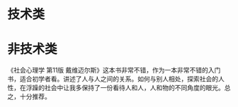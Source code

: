 # 技术类



# 非技术类

《社会心理学 第11版 戴维迈尔斯》这本书非常不错，作为一本非常不错的入门书，适合初学者看。讲述了人与人之间的关系。如何与别人相处，探索社会的人性，在浮躁的社会中让我多保持了一份看待人和人，人和物的不同角度的眼光。总之，十分推荐。